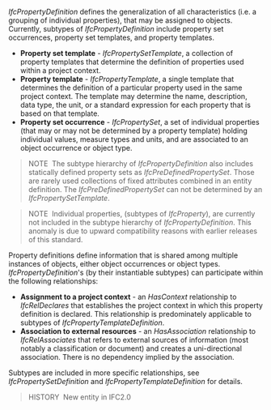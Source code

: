 ﻿_IfcPropertyDefinition_ defines the generalization of all characteristics (i.e. a grouping of individual properties), that may be assigned to objects. Currently, subtypes of _IfcPropertyDefinition_ include property set occurrences, property set templates, and property templates.

* **Property set template** - _IfcPropertySetTemplate_, a collection of property templates that determine the definition of properties used within a project context.
* **Property template** - _IfcPropertyTemplate_, a single template that determines the definition of a particular property used in the same project context. The template may determine the name, description, data type, the unit, or a standard expression for each property that is based on that template.
* **Property set occurrence** - _IfcPropertySet_, a set of individual properties (that may or may not be determined by a property template) holding individual values, measure types and units, and are associated to an object occurrence or object type.

> NOTE&nbsp; The subtype hierarchy of _IfcPropertyDefinition_ also includes statically defined property sets as _IfcPreDefinedPropertySet_. Those are rarely used collections of fixed attributes combined in an entity definition. The _IfcPreDefinedPropertySet_ can not be determined by an _IfcPropertySetTemplate_.

> NOTE&nbsp; Individual properties, (subtypes of _IfcProperty_), are currently not included in the subtype hierarchy of _IfcPropertyDefinition_. This anomaly is due to upward compatibility reasons with earlier releases of this standard.

Property definitions define information that is shared among multiple instances of objects, either object occurrences or object types. _IfcPropertyDefinition_'s (by their instantiable subtypes) can participate within the following relationships:

* **Assignment to a project context** - an _HasContext_ relationship to _IfcRelDeclares_ that establishes the project context in which this property definition is declared. This relationship is predominately applicable to subtypes of _IfcPropertyTemplateDefinition_.
* **Association to external resources** - an _HasAssociation_ relationship to _IfcRelAssociates_ that refers to external sources of information (most notably a classification or document) and creates a uni-directional association. There is no dependency implied by the association.

Subtypes are included in more specific relationships, see _IfcPropertySetDefinition_ and _IfcPropertyTemplateDefinition_ for details.

> HISTORY&nbsp; New entity in IFC2.0